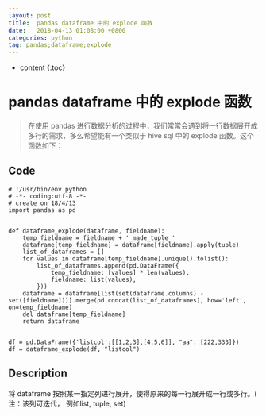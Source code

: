 ```yaml
---
layout: post
title:  pandas dataframe 中的 explode 函数
date:   2018-04-13 01:08:00 +0800
categories: python 
tag: pandas;dataframe;explode
---
```

* content
{:toc}


# pandas dataframe 中的 explode 函数


> 在使用 pandas 进行数据分析的过程中，我们常常会遇到将一行数据展开成多行的需求，多么希望能有一个类似于 hive sql 中的 explode 函数。这个函数如下：
> 

## Code 

```
# !/usr/bin/env python
# -*- coding:utf-8 -*-
# create on 18/4/13
import pandas as pd


def dataframe_explode(dataframe, fieldname): 
    temp_fieldname = fieldname + '_made_tuple_' 
    dataframe[temp_fieldname] = dataframe[fieldname].apply(tuple)       
    list_of_dataframes = []
    for values in dataframe[temp_fieldname].unique().tolist(): 
        list_of_dataframes.append(pd.DataFrame({
            temp_fieldname: [values] * len(values), 
            fieldname: list(values), 
        }))
    dataframe = dataframe[list(set(dataframe.columns) - set([fieldname]))].merge(pd.concat(list_of_dataframes), how='left', on=temp_fieldname) 
    del dataframe[temp_fieldname]
    return dataframe


df = pd.DataFrame({'listcol':[[1,2,3],[4,5,6]], "aa": [222,333]})
df = dataframe_explode(df, "listcol")
``` 

## Description
将 dataframe 按照某一指定列进行展开，使得原来的每一行展开成一行或多行。( 注：该列可迭代， 例如list, tuple, set) 
